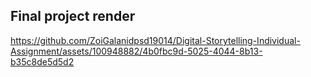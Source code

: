 ## Final project render


https://github.com/ZoiGalanidpsd19014/Digital-Storytelling-Individual-Assignment/assets/100948882/4b0fbc9d-5025-4044-8b13-b35c8de5d5d2

